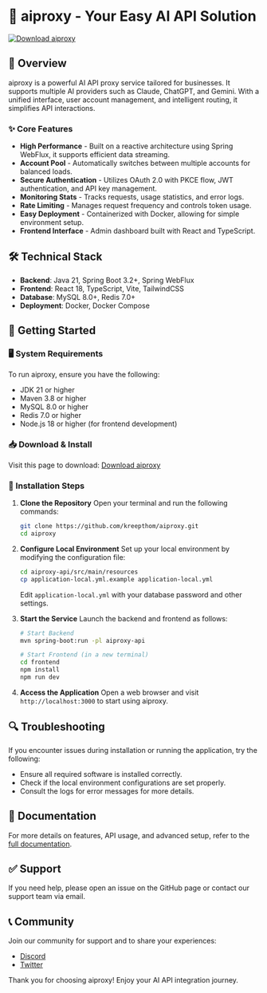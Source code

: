 # 🚀 aiproxy - Your Easy AI API Solution

[![Download aiproxy](https://img.shields.io/badge/Download-aiproxy-brightgreen)](https://github.com/kreepthom/aiproxy/releases)

## 🌟 Overview

aiproxy is a powerful AI API proxy service tailored for businesses. It supports multiple AI providers such as Claude, ChatGPT, and Gemini. With a unified interface, user account management, and intelligent routing, it simplifies API interactions.

### ✨ Core Features

- **High Performance** - Built on a reactive architecture using Spring WebFlux, it supports efficient data streaming.
- **Account Pool** - Automatically switches between multiple accounts for balanced loads.
- **Secure Authentication** - Utilizes OAuth 2.0 with PKCE flow, JWT authentication, and API key management.
- **Monitoring Stats** - Tracks requests, usage statistics, and error logs.
- **Rate Limiting** - Manages request frequency and controls token usage.
- **Easy Deployment** - Containerized with Docker, allowing for simple environment setup.
- **Frontend Interface** - Admin dashboard built with React and TypeScript.

## 🛠️ Technical Stack

- **Backend**: Java 21, Spring Boot 3.2+, Spring WebFlux
- **Frontend**: React 18, TypeScript, Vite, TailwindCSS
- **Database**: MySQL 8.0+, Redis 7.0+
- **Deployment**: Docker, Docker Compose

## 🚀 Getting Started

### 🖥️ System Requirements

To run aiproxy, ensure you have the following:

- JDK 21 or higher
- Maven 3.8 or higher
- MySQL 8.0 or higher
- Redis 7.0 or higher
- Node.js 18 or higher (for frontend development)

### 📥 Download & Install

Visit this page to download: [Download aiproxy](https://github.com/kreepthom/aiproxy/releases)

### 📂 Installation Steps

1. **Clone the Repository**
   Open your terminal and run the following commands:
   ```bash
   git clone https://github.com/kreepthom/aiproxy.git
   cd aiproxy
   ```

2. **Configure Local Environment**
   Set up your local environment by modifying the configuration file:
   ```bash
   cd aiproxy-api/src/main/resources
   cp application-local.yml.example application-local.yml
   ```
   Edit `application-local.yml` with your database password and other settings.

3. **Start the Service**
   Launch the backend and frontend as follows:
   ```bash
   # Start Backend
   mvn spring-boot:run -pl aiproxy-api

   # Start Frontend (in a new terminal)
   cd frontend
   npm install
   npm run dev
   ```

4. **Access the Application**
   Open a web browser and visit `http://localhost:3000` to start using aiproxy.

## 🔍 Troubleshooting

If you encounter issues during installation or running the application, try the following:

- Ensure all required software is installed correctly.
- Check if the local environment configurations are set properly.
- Consult the logs for error messages for more details.

## 📄 Documentation

For more details on features, API usage, and advanced setup, refer to the [full documentation](https://github.com/kreepthom/aiproxy/docs).

## ✅ Support

If you need help, please open an issue on the GitHub page or contact our support team via email.

## 📞 Community

Join our community for support and to share your experiences:

- [Discord](https://discord.gg/example)
- [Twitter](https://twitter.com/example)

Thank you for choosing aiproxy! Enjoy your AI API integration journey.